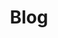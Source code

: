 ---
title: Blog
url: /blog
cascade:
 type: 'post'
widgets:
- blog-links
aliases:
- /blog/archive/
---